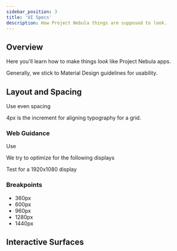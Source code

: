 ```yaml
---
sidebar_position: 3
title: 'UI Specs'
description: How Project Nebula things are supposed to look.
---
```


## Overview

Here you'll learn how to make things _look_ like Project Nebula apps.

Generally, we stick to Material Design guidelines for usability.

## Layout and Spacing

Use even spacing

4px is the increment for aligning typography for a grid.

### Web Guidance

Use

We try to optimize for the following displays

Test for a 1920x1080 display

### Breakpoints

- 360px
- 600px
- 960px
- 1280px
- 1440px

## Interactive Surfaces

